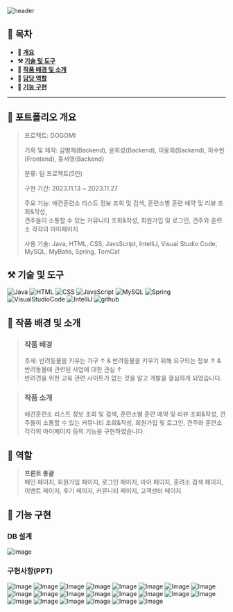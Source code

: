 ![header](https://capsule-render.vercel.app/api?type=waving&color=gradient&customColorList=0&height=300&section=header&text=DOGOMI&fontSize=70)

## **📖 목차**

<b>
  
- 📝 [개요](#-포트폴리오-개요)
- ⚒️ [기술 및 도구](#%EF%B8%8F-기술-및-도구)
- 📃 [작품 배경 및 소개](#-작품-배경-및-소개)
- 🐣 [담당 역할](#-역할)
- 🔎 [기능 구현](#-기능-구현)
</b>

---

## **📝 포트폴리오 개요**

  > 프로젝트: DOGOMI
  >
  > 기획 및 제작: 김병제(Backend), 윤희성(Backend), 이웅희(Backend), 하수빈(Frontend), 홍서영(Backend)
  >
  > 분류: 팀 프로젝트(5인)
  >
  > 구현 기간: 2023.11.13 ~ 2023.11.27
  >  
  > 주요 기능: 애견훈련소 리스트 정보 조회 및 검색, 훈련소별 훈련 예약 및 리뷰 조회&작성,<br>견주들이 소통할 수 있는 커뮤니티 조회&작성, 회원가입 및 로그인, 견주와 훈련소 각각의 마이페이지
  >
  > 사용 기술: Java, HTML, CSS, JavsScript, IntelliJ, Visual Studio Code, MySQL, MyBatis, Spring, TomCat

## **⚒️ 기술 및 도구**
![Java](https://img.shields.io/badge/Java-ED8B00?style=for-the-badge&logo=openjdk&logoColor=white) ![HTML](https://img.shields.io/badge/HTML-239120?style=for-the-badge&logo=html5&logoColor=white) ![CSS](https://img.shields.io/badge/CSS-239120?&style=for-the-badge&logo=css3&logoColor=white) ![JavaScript](https://img.shields.io/badge/JavaScript-F7DF1E?style=for-the-badge&logo=JavaScript&logoColor=white) ![MySQL](https://img.shields.io/badge/MySQL-00000F?style=for-the-badge&logo=mysql&logoColor=white) ![Spring](https://img.shields.io/badge/Spring-6DB33F?style=for-the-badge&logo=spring&logoColor=white) ![VisualStudioCode](https://img.shields.io/badge/Visual_Studio_Code-0078D4?style=for-the-badge&logo=visual%20studio%20code&logoColor=white) ![IntelliJ](https://img.shields.io/badge/IntelliJ_IDEA-000000.svg?style=for-the-badge&logo=intellij-idea&logoColor=white) ![github](https://img.shields.io/badge/GitHub-100000?style=for-the-badge&logo=github&logoColor=white)

## **📃 작품 배경 및 소개**
> ### 작품 배경
> 
> 추세: 반려동물을 키우는 가구 ↑ & 반려동물을 키우기 위해 요구되는 정보 ↑ & 반려동물에 관련된 사업에 대한 관심 ↑<br>
> 반려견을 위한 교육 관련 사이트가 없는 것을 알고 개발을 결심하게 되었습니다.

> ### 작품 소개
> 
>  애견훈련소 리스트 정보 조회 및 검색, 훈련소별 훈련 예약 및 리뷰 조회&작성, 견주들이 소통할 수 있는 커뮤니티 조회&작성, 회원가입 및 로그인, 견주와 훈련소 각각의 마이페이지 등의 기능을 구현하였습니다.


## **🐣 역할**
>
> **프론트 총괄**<br>
> 메인 페이지, 회원가입 페이지, 로그인 페이지, 마이 페이지, 훈려소 검색 페이지, 이벤트 페이지, 후기 페이지, 커뮤니티 페이지, 고객센터 페이지

## **🔎 기능 구현**
### **DB 설계**
![image](https://github.com/dellogo/DOGOMI/assets/93125060/a224b650-4a46-4206-a40e-0c42d3fb4511)

### **구현사항(PPT)**
![Image](https://github.com/user-attachments/assets/a2b690af-e45a-4afe-a315-0bcaa3751d8f)
![Image](https://github.com/user-attachments/assets/fbd8fbce-5714-4096-898e-240f29a8d5de)
![Image](https://github.com/user-attachments/assets/aa8c4abf-ed48-48f2-9fee-640f098c5a28)
![Image](https://github.com/user-attachments/assets/034fd17e-972a-4e80-96a7-82c10c9de884)
![Image](https://github.com/user-attachments/assets/8c9d47d5-4d4d-4b97-b933-a5195788deb4)
![Image](https://github.com/user-attachments/assets/c07add19-d2a0-4b57-ab9b-f80032dd45d6)
![Image](https://github.com/user-attachments/assets/7ce42fb2-32f9-4760-8787-559d9784edec)
![Image](https://github.com/user-attachments/assets/aa9a1cdd-e880-4002-be45-3f17d6be3133)
![Image](https://github.com/user-attachments/assets/7847eb39-561f-4b75-9103-d41b113aa7f0)
![Image](https://github.com/user-attachments/assets/a9806033-d49c-42e7-9dca-eee34bf38fe2)
![Image](https://github.com/user-attachments/assets/018d4304-5041-4716-8579-3167cb783d0a)
![Image](https://github.com/user-attachments/assets/5cdc484a-841a-4409-8c82-1d0e58b36b3a)
![Image](https://github.com/user-attachments/assets/71004058-8f9a-482a-95fe-de13647f62af)
![Image](https://github.com/user-attachments/assets/0c570085-5251-4f7e-b687-aecc29bf5aa8)
![Image](https://github.com/user-attachments/assets/176a92c2-b65b-45ae-944e-81e80513ff5a)
![Image](https://github.com/user-attachments/assets/1f5459ff-085c-4375-b66e-1a39e9ccd826)
![Image](https://github.com/user-attachments/assets/16b6b1f5-3f65-42a9-b4ad-6a8812b300be)
![Image](https://github.com/user-attachments/assets/b8b18211-96d6-4d6e-927f-7617987f95f9)
![Image](https://github.com/user-attachments/assets/0de24b5c-fe8a-471a-a66a-fca20ddf83ce)
![Image](https://github.com/user-attachments/assets/e0130b66-cba4-492c-bac9-c538b32765e0)
![Image](https://github.com/user-attachments/assets/39c519e0-caf2-4338-88bb-edfa040f9927)
![Image](https://github.com/user-attachments/assets/d211bf8d-421e-4376-b90f-aae622f8c072)
